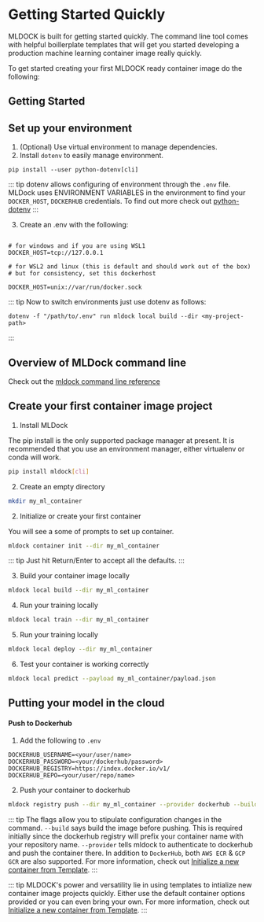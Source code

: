 # Getting Started Quickly

MLDOCK is built for getting started quickly. The command line tool comes with helpful boillerplate templates that will get you started developing a production machine learning container image really quickly.

To get started creating your first MLDOCK ready container image do the following:

## Getting Started

## Set up your environment

1. (Optional) Use virtual environment to manage dependencies.
2. Install `dotenv` to easily manage environment.

```
pip install --user python-dotenv[cli]
```

::: tip
dotenv allows configuring of environment through the `.env` file. MLDock uses ENVIRONMENT VARIABLES in the environment to find your `DOCKER_HOST`, `DOCKERHUB` credentials. To find out more check out [python-dotenv](https://pypi.org/project/python-dotenv/)
:::

3. Create an .env with the following:

``` .env

# for windows and if you are using WSL1
DOCKER_HOST=tcp://127.0.0.1

# for WSL2 and linux (this is default and should work out of the box)
# but for consistency, set this dockerhost

DOCKER_HOST=unix://var/run/docker.sock
```

::: tip
Now to switch environments just use dotenv as follows:

```
dotenv -f "/path/to/.env" run mldock local build --dir <my-project-path>
```
:::


## Overview of MLDock command line

Check out the [mldock command line reference](../cli)

## Create your first container image project
1. Install MLDock

The pip install is the only supported package manager at present. It is recommended that you use an environment manager, either virtualenv or conda will work.

```bash
pip install mldock[cli]
```

2. Create an empty directory

```bash
mkdir my_ml_container
```

2. Initialize or create your first container

You will see a some of prompts to set up container.

```bash
mldock container init --dir my_ml_container
```

::: tip
Just hit Return/Enter to accept all the defaults.
:::

3. Build your container image locally

```bash
mldock local build --dir my_ml_container
```

4. Run your training locally

```bash
mldock local train --dir my_ml_container
```

5. Run your training locally

```bash
mldock local deploy --dir my_ml_container
```

6. Test your container is working correctly

```bash
mldock local predict --payload my_ml_container/payload.json
```

## Putting your model in the cloud

#### Push to Dockerhub

1. Add the following to `.env`

```
DOCKERHUB_USERNAME=<your/user/name>
DOCKERHUB_PASSWORD=<your/dockerhub/password>
DOCKERHUB_REGISTRY=https://index.docker.io/v1/
DOCKERHUB_REPO=<your/user/repo/name>
```

2. Push your container to dockerhub

```bash
mldock registry push --dir my_ml_container --provider dockerhub --build
```
::: tip
The flags allow you to stipulate configuration changes in the command.
`--build` says build the image before pushing. This is required initially since the dockerhub registry will prefix your container name with your repository name. `--provider` tells mldock to authenticate to dockerhub and push the container there. In addition to `DockerHub`, both `AWS ECR` & `GCP GCR` are also supported. For more information, check out [Initialize a new container from Template](../cli/registry.html).
:::


::: tip
MLDOCK's power and versatility lie in using templates to intialize new container image projects quickly. Either use the default container options provided or you can even bring your own. For more information, check out [Initialize a new container from Template](../cli/container.html#initialize).
:::


